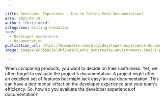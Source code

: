 ```yaml
---

title: Developer Experience - How to Define Good Documentation?
date: 2021-02-10
author: "Chris Ward"
categories: writing humanitec
tags: 
  - Developer experience
  - Documentation
publication_url: https://humanitec.com/blog/developer-experience-documentation
image: images/60355881479bf2601bb1ec6a_kubernetes-environments-basics-p-800.jpeg

---
```


When comparing products, you want to decide on their usefulness. Yet, we often forget to evaluate the project's documentation. A project might offer an excellent set of features but might lack easy-to-use documentation. This can have a detrimental effect on the developer experience and your team's efficiency. So, how do you evaluate the developer experience of documentation?
